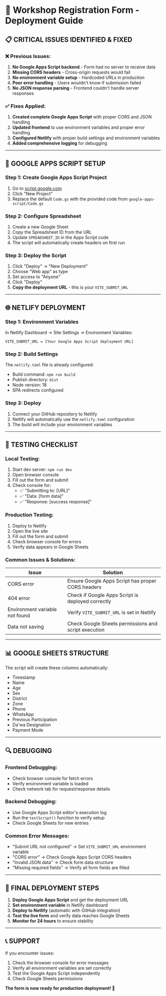 # 🚀 Workshop Registration Form - Deployment Guide

## 📋 **CRITICAL ISSUES IDENTIFIED & FIXED**

### ❌ **Previous Issues:**
1. **No Google Apps Script backend** - Form had no server to receive data
2. **Missing CORS headers** - Cross-origin requests would fail
3. **No environment variable setup** - Hardcoded URLs in production
4. **Poor error handling** - Users wouldn't know if submission failed
5. **No JSON response parsing** - Frontend couldn't handle server responses

### ✅ **Fixes Applied:**
1. **Created complete Google Apps Script** with proper CORS and JSON handling
2. **Updated frontend** to use environment variables and proper error handling
3. **Configured Netlify** with proper build settings and environment variables
4. **Added comprehensive logging** for debugging

---

## 🔧 **GOOGLE APPS SCRIPT SETUP**

### **Step 1: Create Google Apps Script Project**
1. Go to [script.google.com](https://script.google.com)
2. Click "New Project"
3. Replace the default `Code.gs` with the provided code from `google-apps-script/Code.gs`

### **Step 2: Configure Spreadsheet**
1. Create a new Google Sheet
2. Copy the Spreadsheet ID from the URL
3. Update `SPREADSHEET_ID` in the Apps Script code
4. The script will automatically create headers on first run

### **Step 3: Deploy the Script**
1. Click "Deploy" → "New Deployment"
2. Choose "Web app" as type
3. Set access to "Anyone"
4. Click "Deploy"
5. **Copy the deployment URL** - this is your `VITE_SUBMIT_URL`

---

## 🌐 **NETLIFY DEPLOYMENT**

### **Step 1: Environment Variables**
In Netlify Dashboard → Site Settings → Environment Variables:
```
VITE_SUBMIT_URL = [Your Google Apps Script deployment URL]
```

### **Step 2: Build Settings**
The `netlify.toml` file is already configured:
- Build command: `npm run build`
- Publish directory: `dist`
- Node version: 18
- SPA redirects configured

### **Step 3: Deploy**
1. Connect your GitHub repository to Netlify
2. Netlify will automatically use the `netlify.toml` configuration
3. The build will include your environment variables

---

## 🧪 **TESTING CHECKLIST**

### **Local Testing:**
1. Start dev server: `npm run dev`
2. Open browser console
3. Fill out the form and submit
4. Check console for:
   - ✅ "Submitting to: [URL]"
   - ✅ "Data: [form data]"
   - ✅ "Response: [success response]"

### **Production Testing:**
1. Deploy to Netlify
2. Open the live site
3. Fill out the form and submit
4. Check browser console for errors
5. Verify data appears in Google Sheets

### **Common Issues & Solutions:**

| Issue | Solution |
|-------|----------|
| CORS error | Ensure Google Apps Script has proper CORS headers |
| 404 error | Check if Google Apps Script is deployed correctly |
| Environment variable not found | Verify `VITE_SUBMIT_URL` is set in Netlify |
| Data not saving | Check Google Sheets permissions and script execution |

---

## 📊 **GOOGLE SHEETS STRUCTURE**

The script will create these columns automatically:
- Timestamp
- Name
- Age
- Sex
- District
- Zone
- Phone
- WhatsApp
- Previous Participation
- Da'wa Designation
- Payment Mode

---

## 🔍 **DEBUGGING**

### **Frontend Debugging:**
- Check browser console for fetch errors
- Verify environment variable is loaded
- Check network tab for request/response details

### **Backend Debugging:**
- Use Google Apps Script editor's execution log
- Run the `testScript()` function to verify setup
- Check Google Sheets for new entries

### **Common Error Messages:**
- "Submit URL not configured" → Set `VITE_SUBMIT_URL` environment variable
- "CORS error" → Check Google Apps Script CORS headers
- "Invalid JSON data" → Check form data structure
- "Missing required fields" → Verify all form fields are filled

---

## 🚀 **FINAL DEPLOYMENT STEPS**

1. **Deploy Google Apps Script** and get the deployment URL
2. **Set environment variable** in Netlify dashboard
3. **Deploy to Netlify** (automatic with GitHub integration)
4. **Test the live form** and verify data reaches Google Sheets
5. **Monitor for 24 hours** to ensure stability

---

## 📞 **SUPPORT**

If you encounter issues:
1. Check the browser console for error messages
2. Verify all environment variables are set correctly
3. Test the Google Apps Script independently
4. Check Google Sheets permissions

**The form is now ready for production deployment! 🎉**
